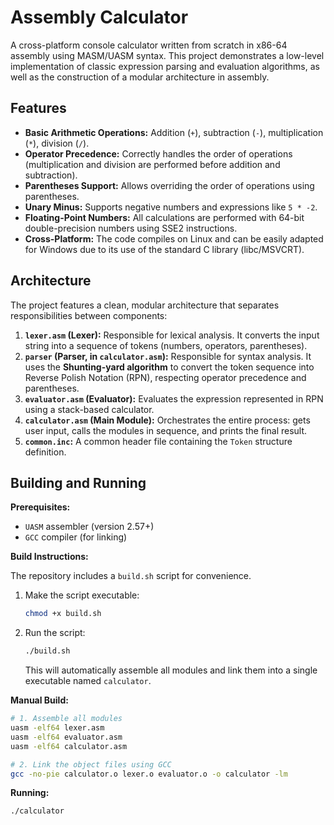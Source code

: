# Assembly Calculator

A cross-platform console calculator written from scratch in x86-64 assembly using MASM/UASM syntax. This project demonstrates a low-level implementation of classic expression parsing and evaluation algorithms, as well as the construction of a modular architecture in assembly.

## Features

- **Basic Arithmetic Operations:** Addition (`+`), subtraction (`-`), multiplication (`*`), division (`/`).
- **Operator Precedence:** Correctly handles the order of operations (multiplication and division are performed before addition and subtraction).
- **Parentheses Support:** Allows overriding the order of operations using parentheses.
- **Unary Minus:** Supports negative numbers and expressions like `5 * -2`.
- **Floating-Point Numbers:** All calculations are performed with 64-bit double-precision numbers using SSE2 instructions.
- **Cross-Platform:** The code compiles on Linux and can be easily adapted for Windows due to its use of the standard C library (libc/MSVCRT).

## Architecture

The project features a clean, modular architecture that separates responsibilities between components:

1.  **`lexer.asm` (Lexer):** Responsible for lexical analysis. It converts the input string into a sequence of tokens (numbers, operators, parentheses).
2.  **`parser` (Parser, in `calculator.asm`):** Responsible for syntax analysis. It uses the **Shunting-yard algorithm** to convert the token sequence into Reverse Polish Notation (RPN), respecting operator precedence and parentheses.
3.  **`evaluator.asm` (Evaluator):** Evaluates the expression represented in RPN using a stack-based calculator.
4.  **`calculator.asm` (Main Module):** Orchestrates the entire process: gets user input, calls the modules in sequence, and prints the final result.
5.  **`common.inc`:** A common header file containing the `Token` structure definition.

## Building and Running

**Prerequisites:**
- `UASM` assembler (version 2.57+)
- `GCC` compiler (for linking)

**Build Instructions:**

The repository includes a `build.sh` script for convenience.

1.  Make the script executable:
    ```bash
    chmod +x build.sh
    ```
2.  Run the script:
    ```bash
    ./build.sh
    ```
    This will automatically assemble all modules and link them into a single executable named `calculator`.

**Manual Build:**
```bash
# 1. Assemble all modules
uasm -elf64 lexer.asm
uasm -elf64 evaluator.asm
uasm -elf64 calculator.asm

# 2. Link the object files using GCC
gcc -no-pie calculator.o lexer.o evaluator.o -o calculator -lm
```

**Running:**
```bash
./calculator
```
